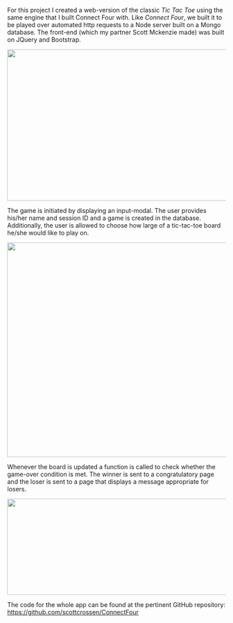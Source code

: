 For this project I created a web-version of the classic *Tic Tac Toe* using the same engine that I built Connect Four with. Like *Connect Four*, we built it to be played over automated http requests to a Node server built on a Mongo database. The front-end (which my partner Scott Mckenzie made) was built on JQuery and Bootstrap.

<center> <img src="require('assets/images/projects/tic_tac_toe/tic_tac_toe_6.png')" style="width: 640; height: 348;" /> </center>

The game is initiated by displaying an input-modal. The user provides his/her name and session ID and a game is created in the database. Additionally, the user is allowed to choose how large of a tic-tac-toe board he/she would like to play on.

<center> <img src="require('assets/images/projects/tic_tac_toe/tic_tac_toe_modal_1.png')" style="width: 665; height: 493;" /> </center>

Whenever the board is updated a function is called to check whether the game-over condition is met. The winner is sent to a congratulatory page and the loser is sent to a page that displays a message appropriate for losers.

<center> <img src="require('assets/images/projects/tic_tac_toe/tic_tac_toe_7.png')" style="width: 640; height: 221;" /> </center>

The code for the whole app can be found at the pertinent GitHub repository: https://github.com/scottcrossen/ConnectFour
